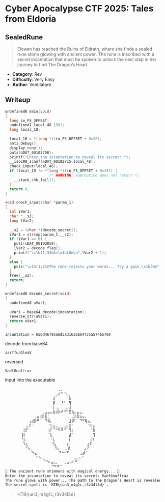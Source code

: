 # Cyber Apocalypse CTF 2025: Tales from Eldoria


## SealedRune
> Elowen has reached the Ruins of Eldrath, where she finds a sealed rune stone glowing with ancient power. The rune is inscribed with a secret incantation that must be spoken to unlock the next step in her journey to find The Dragon’s Heart.

- **Category**: Rev 
- **Difficulty**: Very Easy
- **Author**: Ventilatore

## Writeup

```C
undefined8 main(void)
{
  long in_FS_OFFSET;
  undefined1 local_48 [56];
  long local_10;
  
  local_10 = *(long *)(in_FS_OFFSET + 0x28);
  anti_debug();
  display_rune();
  puts(&DAT_00102750);
  printf("Enter the incantation to reveal its secret: ");
  __isoc99_scanf(&DAT_001027c5,local_48);
  check_input(local_48);
  if (local_10 != *(long *)(in_FS_OFFSET + 0x28)) {
                    /* WARNING: Subroutine does not return */
    __stack_chk_fail();
  }
  return 0;
}
```
```c
void check_input(char *param_1)
{
  int iVar1;
  char *__s2;
  long lVar2;
  
  __s2 = (char *)decode_secret();
  iVar1 = strcmp(param_1,__s2);
  if (iVar1 == 0) {
    puts(&DAT_00102050);
    lVar2 = decode_flag();
    printf("\x1b[1;33m%s\x1b[0m\n",lVar2 + 1);
  }
  else {
    puts("\x1b[1;31mThe rune rejects your words... Try a gain.\x1b[0m");
  }
  free(__s2);
  return;
}
```
```c
undefined8 decode_secret(void)
{
  undefined8 uVar1;
  
  uVar1 = base64_decode(incantation);
  reverse_str(uVar1);
  return uVar1;
}
```

```
incantation = 656d46795a6d5a31626b64735a57465700
```

decode from base64
```
zarffunGleaV
```

reversed
```
VaelGnuffraz
```

input into the executable
```bash
       ⠀⠀⠀⠀⠀⠀⠀⠀⠀⠀⠀⠀⠀⠀⢀⡀⠀⠀⠀⠀⠀⠀⠀⠀⠀⠀⠀⠀⠀
       ⠀⠀⠀⠀⠀⠀⠀⠀⠀⠀⠀⠀⠀⣠⡾⠋⠙⢦⡀⠀⠀⠀⠀⠀⠀⠀⠀⠀⠀
       ⠀⠀⠀⠀⠀⠀⠀⠀⠀⠀⠀⠀⣼⠁⠀⠀⠀⠈⣧⠀⠀⠀⠀⠀⠀⠀⠀⠀⠀
       ⠀⠀⠀⠀⠀⠀⠀⠀⠀⠀⠀⠀⡿⠀⠀⠘⠃⠀⢻⠀⠀⠀⠀⠀⠀⠀⠀⠀⠀
       ⠀⠀⠀⠀⠀⠀⠀⠀⠀⠀⠀⠀⡇⢠⡀⠀⢀⣤⣸⠀⠀⠀⠀⠀⠀⠀⠀⠀⠀
       ⠀⠀⠀⠀⠀⠀⠀⠀⢀⣠⣤⣤⣷⣾⡷⠞⠛⠙⣛⣷⣤⣤⣄⡀⠀⠀⠀⠀⠀
       ⠀⠀⠀⠀⠀⢀⣤⣾⣿⣯⡁⠀⠀⠀⠀⠀⠀⠀⠀⣈⣿⣿⣦⣤⡀⠀⠀⠀⠀
       ⠀⠀⠀⢠⣾⡿⠛⠁⠀⠙⢿⡄⠀⠀⠀⠀⠀⠀⣸⡿⠋⠀⠙⠛⢿⣦⡀⠀⠀
       ⠀⠀⣴⡿⠁⠀⠀⠀⠀⠀⠈⣿⣶⣤⣀⣀⣤⣶⣿⠁⠀⠀⠀⠀⠀⠙⢿⣦⠀
       ⠀⣾⡟⠀⠀⠀⠀⠀⠀⠀⢰⡟⠉⠛⠿⠿⠛⠉⢻⡆⠀⠀⠀⠀⠀⠀⠘⣷  
       ⢸⡇⠀⠀⠀⠀⠀⠀⠀⠀⠈⣧⠀⠀⠀⠀⠀⠀⣼⠁⠀⠀⠀⠀⠀⠀⠀⢹  
       ⠘⣧⠀⠀⠀⠀⠀⠀⠀⠀⠀⠘⣇⠀⠀⠀⠀⠀⡇⠀⠀⠀⠀⠀⠀⠀⣸⠇  
        ⠹⣆⠀⠀⠀⠀⠀⠀⠀⠀⠀⢻⡄⠀⠀⠀⢰⠇⠀⠀⠀⠀⠀⠀⣰⠏    
         ⠙⢦⡀⠀⠀⠀⠀⠀⠀⠀⠀⠻⣄⠀⠀⣀⡾⠀⠀⠀⠀⠀⣠⠞⠁    
           ⠈⠳⣄⠀⠀⠀⠀⠀⠀⠀⠀⠙⠓⠚⠋⠀⠀⠀⠀⣠⡾⠁      
              ⠙⠳⢤⡀⠀⠀⠀⠀⠀⠀⠀⠀⠀⠀⣠⡤⠖⠋        
                 ⠈⠛⠶⣤⣄⡀⠀⠀⢀⣠⡤⠖⠛⠁          
                     ⠉⠛⠛⠉
🔮 The ancient rune shimmers with magical energy... 🔮
Enter the incantation to reveal its secret: VaelGnuffraz
The rune glows with power... The path to The Dragon’s Heart is revealed!
The secret spell is `HTB{run3_m4g1c_r3v34l3d}`.
```

>HTB{run3_m4g1c_r3v34l3d}